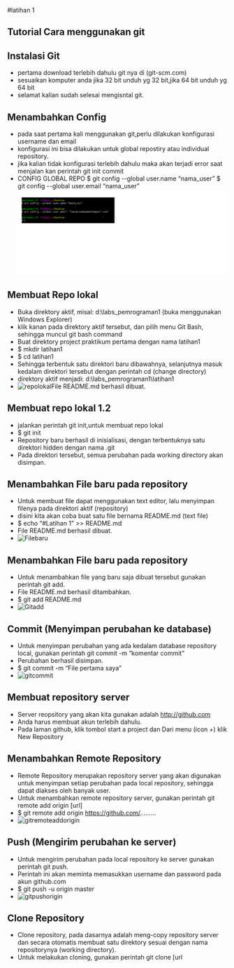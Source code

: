 #latihan 1
## Tutorial Cara menggunakan git
## Instalasi Git
- pertama download terlebih dahulu git nya di (git-scm.com)
- sesuaikan komputer anda jika 32 bit unduh yg 32 bit,jika 64 bit unduh yg 64 bit
- selamat kalian sudah selesai mengisntal git.

## Menambahkan Config
- pada saat pertama kali menggunakan git,perlu dilakukan konfigurasi username dan email
- konfigurasi ini bisa dilakukan untuk global repostiry atau individual repository.
- jika kalian tidak konfigurasi terlebih dahulu maka akan terjadi error saat menjalan kan perintah git init commit 
- CONFIG GLOBAL REPO
$ git config --global user.name “nama_user”
$ git config --global user.email “nama_user”
 ![Gitconfig](https://github.com/AjiRestu/gambar2/blob/master/github%205.png)

## Membuat Repo lokal
- Buka direktory aktif, misal: d:\labs_pemrograman1 (buka menggunakan Windows Explorer) 
- klik kanan pada direktory aktif tersebut, dan pilih menu Git Bash, sehingga muncul git bash command
- Buat direktory project praktikum pertama dengan nama latihan1
- $ mkdir latihan1
- $ cd latihan1
- Sehingga terbentuk satu direktori baru dibawahnya, selanjutnya masuk kedalam direktori tersebut dengan perintah cd (change directory)
- direktory aktif menjadi: d:\labs_pemrograman1\latihan1
- ![repolokal](C:/Users/user/Desktop/New%20folder/Capture12.PNG)File README.md berhasil dibuat. 

## Membuat repo lokal 1.2
- jalankan perintah git init,untuk membuat repo lokal
- $ git init
- Repository baru berhasil di inisialisasi, dengan terbentuknya satu direktori hidden dengan nama .git 
- Pada direktori tersebut, semua perubahan pada working directory akan disimpan.

## Menambahkan File baru pada repository
- Untuk membuat file dapat menggunakan text editor, lalu menyimpan filenya pada direktori aktif (repository) 
- disini kita akan coba buat satu file bernama README.md (text file)
- $ echo “#Latihan 1” >> README.md
- File README.md berhasil dibuat. 
- ![Filebaru](C:/Users/user/Desktop/New%20folder/Capture13.PNG)

## Menambahkan File baru pada repository
- Untuk menambahkan file yang baru saja dibuat tersebut gunakan perintah git add.
- File README.md berhasil ditambahkan. 
- $ git add README.md
- ![Gitadd](C:/Users/user/Desktop/New%20folder/Capture3.PNG)

## Commit (Menyimpan perubahan ke database)
- Untuk menyimpan perubahan yang ada kedalam database repository local, gunakan perintah git commit -m “komentar commit”
- Perubahan berhasil disimpan.
- $ git commit -m “File pertama saya”
- ![gitcommit](C:/Users/user/Desktop/New%20folder/Capture4.PNG)
## Membuat repository server
- Server reopsitory yang akan kita gunakan adalah http://github.com 
- Anda harus membuat akun terlebih dahulu. 
- Pada laman github, klik tombol start a project dan Dari menu (icon +) klik New Repository
## Menambahkan Remote Repository
- Remote Repository merupakan repository server yang akan digunakan untuk menyimpan setiap perubahan pada local repository, sehingga dapat diakses oleh banyak user. 
- Untuk menambahkan remote repository server, gunakan perintah git remote add origin [url]
- $ git remote add origin https://github.com/.........
- ![gitremoteaddorigin](C:/Users/user/Desktop/New%20folder/Capture6.PNG)
## Push (Mengirim perubahan ke server)
- Untuk mengirim perubahan pada local repository ke server gunakan perintah git push.
- Perintah ini akan meminta memasukkan username dan password pada akun github.com
- $ git push -u origin master
- ![gitpushorigin](C:/Users/user/Desktop/New%20folder/Capture7.PNG)
## Clone Repository
- Clone repository, pada dasarnya adalah meng-copy repository server dan secara otomatis membuat satu direktory sesuai dengan nama repositorynya (working directory).
- Untuk melakukan cloning, gunakan perintah git clone [url

